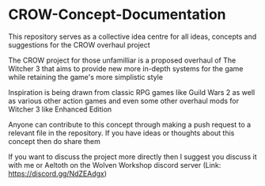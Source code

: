 # CROW-Concept-Documentation
This repository serves as a collective idea centre for all ideas, concepts and suggestions for the CROW overhaul project

The CROW project for those unfamilliar is a proposed overhaul of The Witcher 3 that aims to provide new more in-depth systems for the game while retaining the game's more simplistic style

Inspiration is being drawn from classic RPG games like Guild Wars 2 as well as various other action games and even some other overhaul mods for Witcher 3 like Enhanced Edition

Anyone can contribute to this concept through making a push request to a relevant file in the repository. If you have ideas or thoughts about this concept then do share them

If you want to discuss the project more directly then I suggest you discuss it with me or Aeltoth on the Wolven Workshop discord server (Link: https://discord.gg/NdZEAdgx)
